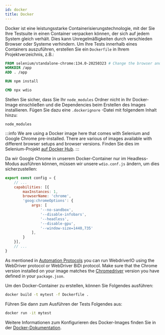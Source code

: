 ```yaml
---
id: docker
title: Docker
---
```


Docker ist eine leistungsstarke Containerisierungstechnologie, mit der Sie Ihre Testsuite in einen Container verpacken können, der sich auf jedem System gleich verhält. Dies kann Unregelmäßigkeiten durch verschieden Browser oder Systeme verhindern. Um Ihre Tests innerhalb eines Containers auszuführen, erstellen Sie ein `Dockerfile` in Ihrem Projektverzeichnis, z.B.:

```Dockerfile
FROM selenium/standalone-chrome:134.0-20250323 # Change the browser and version according to your needs
WORKDIR /app
ADD . /app

RUN npm install

CMD npx wdio
```

Stellen Sie sicher, dass Sie Ihr `node_modules` Ordner nicht in Ihr Docker-Image einschließen und die Dependencies beim Erstellen des Images installieren. Fügen Sie dazu eine `.dockerignore` -Datei mit folgendem Inhalt hinzu:

```
node_modules
```

:::info
We are using a Docker image here that comes with Selenium and Google Chrome pre-installed. There are various of images available with different browser setups and browser versions. Finden Sie dies im Selenium-Projekt [auf Docker Hub](https://hub.docker.com/u/selenium).
:::

Da wir Google Chrome in unserem Docker-Container nur im Headless-Modus ausführen können, müssen wir unsere `wdio.conf.js` ändern, um dies sicherzustellen:

```js title="wdio.conf.js"
export const config = {
    // ...
    capabilities: [{
        maxInstances: 1,
        browserName: 'chrome',
        'goog:chromeOptions': {
            args: [
                '--no-sandbox',
                '--disable-infobars',
                '--headless',
                '--disable-gpu',
                '--window-size=1440,735'
            ],
        }
    }],
    // ...
}
```

As mentioned in [Automation Protocols](/docs/automationProtocols) you can run WebdriverIO using the WebDriver protocol or WebDriver BiDi protocol. Make sure that the Chrome version installed on your image matches the [Chromedriver](https://www.npmjs.com/package/chromedriver) version you have defined in your `package.json`.

Um den Docker-Container zu erstellen, können Sie Folgendes ausführen:

```sh
docker build -t mytest -f Dockerfile .
```

Führen Sie dann zum Ausführen der Tests Folgendes aus:

```sh
docker run -it mytest
```

Weitere Informationen zum Konfigurieren des Docker-Images finden Sie in der [Docker-Dokumentation](https://docs.docker.com/).
